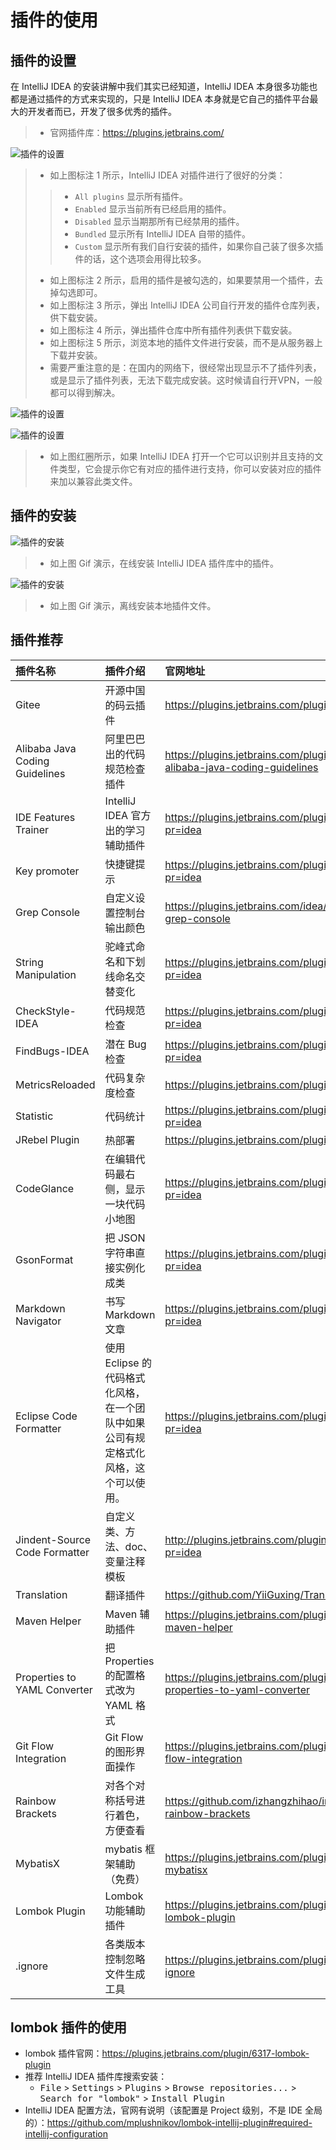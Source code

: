 # 插件的使用

## 插件的设置

在 IntelliJ IDEA 的安装讲解中我们其实已经知道，IntelliJ IDEA 本身很多功能也都是通过插件的方式来实现的，只是 IntelliJ IDEA 本身就是它自己的插件平台最大的开发者而已，开发了很多优秀的插件。 

> * 官网插件库：<https://plugins.jetbrains.com/>

![插件的设置](images/xx-a-plugins-settings-1.jpg)

> * 如上图标注 1 所示，IntelliJ IDEA 对插件进行了很好的分类：
>
>> * `All plugins` 显示所有插件。 
>> * `Enabled` 显示当前所有已经启用的插件。
>> * `Disabled` 显示当期那所有已经禁用的插件。
>> * `Bundled` 显示所有 IntelliJ IDEA 自带的插件。
>> * `Custom` 显示所有我们自行安装的插件，如果你自己装了很多次插件的话，这个选项会用得比较多。
> * 如上图标注 2 所示，启用的插件是被勾选的，如果要禁用一个插件，去掉勾选即可。
> * 如上图标注 3 所示，弹出 IntelliJ IDEA 公司自行开发的插件仓库列表，供下载安装。
> * 如上图标注 4 所示，弹出插件仓库中所有插件列表供下载安装。
> * 如上图标注 5 所示，浏览本地的插件文件进行安装，而不是从服务器上下载并安装。
> * 需要严重注意的是：在国内的网络下，很经常出现显示不了插件列表，或是显示了插件列表，无法下载完成安装。这时候请自行开VPN，一般都可以得到解决。

![插件的设置](images/xx-a-plugins-settings-2.jpg)

![插件的设置](images/xx-a-plugins-settings-3.jpg)

> * 如上图红圈所示，如果 IntelliJ IDEA 打开一个它可以识别并且支持的文件类型，它会提示你它有对应的插件进行支持，你可以安装对应的插件来加以兼容此类文件。

## 插件的安装

![插件的安装](images/xx-b-plugins-install-1.gif)

> * 如上图 Gif 演示，在线安装 IntelliJ IDEA 插件库中的插件。

![插件的安装](images/xx-b-plugins-install-2.gif)

> * 如上图 Gif 演示，离线安装本地插件文件。

## 插件推荐

|插件名称    |插件介绍      |官网地址        |
|:-----------------|:----------|:--------------|
|Gitee|开源中国的码云插件|<https://plugins.jetbrains.com/plugin/8383-gitee>|
|Alibaba Java Coding Guidelines|阿里巴巴出的代码规范检查插件|https://plugins.jetbrains.com/plugin/10046-alibaba-java-coding-guidelines|
|IDE Features Trainer|IntelliJ IDEA 官方出的学习辅助插件|<https://plugins.jetbrains.com/plugin/8554?pr=idea>|
|Key promoter|快捷键提示|<https://plugins.jetbrains.com/plugin/4455?pr=idea>|
|Grep Console|自定义设置控制台输出颜色|<https://plugins.jetbrains.com/idea/plugin/7125-grep-console>|
|String Manipulation|驼峰式命名和下划线命名交替变化|<https://plugins.jetbrains.com/plugin/2162?pr=idea>|
|CheckStyle-IDEA|代码规范检查|<https://plugins.jetbrains.com/plugin/1065?pr=idea>|
|FindBugs-IDEA|潜在 Bug 检查|<https://plugins.jetbrains.com/plugin/3847?pr=idea>|
|MetricsReloaded|代码复杂度检查|<https://plugins.jetbrains.com/plugin/93?pr=idea>|
|Statistic|代码统计|<https://plugins.jetbrains.com/plugin/4509?pr=idea>|
|JRebel Plugin|热部署|<https://plugins.jetbrains.com/plugin/?id=4441>|
|CodeGlance|在编辑代码最右侧，显示一块代码小地图|<https://plugins.jetbrains.com/plugin/7275?pr=idea>|
|GsonFormat|把 JSON 字符串直接实例化成类|<https://plugins.jetbrains.com/plugin/7654?pr=idea>|
|Markdown Navigator|书写 Markdown 文章|<https://plugins.jetbrains.com/plugin/7896?pr=idea>|
|Eclipse Code Formatter|使用 Eclipse 的代码格式化风格，在一个团队中如果公司有规定格式化风格，这个可以使用。|<https://plugins.jetbrains.com/plugin/6546?pr=idea>|
|Jindent-Source Code Formatter|自定义类、方法、doc、变量注释模板|<http://plugins.jetbrains.com/plugin/2170?pr=idea>|
|Translation|翻译插件|<https://github.com/YiiGuxing/TranslationPlugin>|
|Maven Helper|Maven 辅助插件|<https://plugins.jetbrains.com/plugin/7179-maven-helper>|
|Properties to YAML Converter|把 Properties 的配置格式改为 YAML 格式|<https://plugins.jetbrains.com/plugin/8000-properties-to-yaml-converter>|
|Git Flow Integration|Git Flow 的图形界面操作|<https://plugins.jetbrains.com/plugin/7315-git-flow-integration>|
|Rainbow Brackets|对各个对称括号进行着色，方便查看|<https://github.com/izhangzhihao/intellij-rainbow-brackets>|
|MybatisX|mybatis 框架辅助（免费）|<https://plugins.jetbrains.com/plugin/10119-mybatisx>|
|Lombok Plugin|Lombok 功能辅助插件|<https://plugins.jetbrains.com/plugin/6317-lombok-plugin>|
|.ignore|各类版本控制忽略文件生成工具|<https://plugins.jetbrains.com/plugin/7495--ignore>|

## lombok 插件的使用

- lombok 插件官网：<https://plugins.jetbrains.com/plugin/6317-lombok-plugin>
- 推荐 IntelliJ IDEA 插件库搜索安装：
	- <kbd>File</kbd> > <kbd>Settings</kbd> > <kbd>Plugins</kbd> > <kbd>Browse repositories...</kbd> > <kbd>Search for "lombok"</kbd> > <kbd>Install Plugin</kbd>
- IntelliJ IDEA 配置方法，官网有说明（该配置是 Project 级别，不是 IDE 全局的）：<https://github.com/mplushnikov/lombok-intellij-plugin#required-intellij-configuration>
